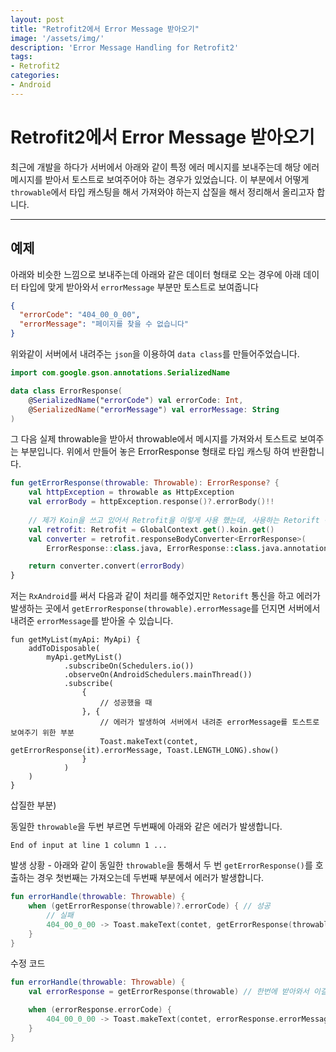 ```yaml
---
layout: post
title: "Retrofit2에서 Error Message 받아오기"
image: '/assets/img/'
description: 'Error Message Handling for Retrofit2'
tags:
- Retrofit2
categories:
- Android
---
```



# Retrofit2에서 Error Message 받아오기


최근에 개발을 하다가 서버에서 아래와 같이 특정 에러 메시지를 보내주는데 해당 에러 메시지를 받아서 토스트로 보여주어야 하는 경우가 있었습니다.
이 부분에서 어떻게 `throwable`에서 타입 캐스팅을 해서 가져와야 하는지 삽질을 해서 정리해서 올리고자 합니다.

---

## 예제

아래와 비슷한 느낌으로 보내주는데 아래와 같은 데이터 형태로 오는 경우에 아래 데이터 타입에 맞게 받아와서 `errorMessage` 부분만 토스트로 보여줍니다


```json
{
  "errorCode": "404_00_0_00",
  "errorMessage": "페이지를 찾을 수 없습니다"
}
```

위와같이 서버에서 내려주는 `json`을 이용하여 `data class`를 만들어주었습니다.

```kotlin
import com.google.gson.annotations.SerializedName

data class ErrorResponse(
    @SerializedName("errorCode") val errorCode: Int,
    @SerializedName("errorMessage") val errorMessage: String
)
```

그 다음 실제 throwable을 받아서 throwable에서 메시지를 가져와서 토스트로 보여주는 부분입니다.
위에서 만들어 놓은 ErrorResponse 형태로 타입 캐스팅 하여 반환합니다.

```kotlin
fun getErrorResponse(throwable: Throwable): ErrorResponse? {
    val httpException = throwable as HttpException
    val errorBody = httpException.response()?.errorBody()!!
    
    // 제가 Koin을 쓰고 있어서 Retrofit을 이렇게 사용 했는데, 사용하는 Retorift 객체를 넘겨주면 됩니다.
    val retrofit: Retrofit = GlobalContext.get().koin.get()
    val converter = retrofit.responseBodyConverter<ErrorResponse>(
        ErrorResponse::class.java, ErrorResponse::class.java.annotations)

    return converter.convert(errorBody)
}
```

저는 `RxAndroid`를 써서 다음과 같이 처리를 해주었지만 `Retorift` 통신을 하고 에러가 발생하는 곳에서
`getErrorResponse(throwable).errorMessage`를 던지면 서버에서 내려준 `errorMessage`를 받아올 수 있습니다.

```kotrlin
fun getMyList(myApi: MyApi) {
    addToDisposable(
        myApi.getMyList()
            .subscribeOn(Schedulers.io())
            .observeOn(AndroidSchedulers.mainThread())
            .subscribe(
                {
                    // 성공했을 때
                }, {
                    // 에러가 발생하여 서버에서 내려준 errorMessage를 토스트로 보여주기 위한 부분
                    Toast.makeText(contet, getErrorResponse(it).errorMessage, Toast.LENGTH_LONG).show()
                }
            )
    )
}
```

삽질한 부분)

동일한 `throwable`을 두번 부르면 두번째에 아래와 같은 에러가 발생합니다.

```
End of input at line 1 column 1 ... 
```

발생 상황 - 아래와 같이 동일한 `throwable`을 통해서 두 번 `getErrorResponse()`를 호출하는 경우 첫번째는 가져오는데 두번째 부분에서 에러가 발생합니다.

```kotlin
fun errorHandle(throwable: Throwable) {
    when (getErrorResponse(throwable)?.errorCode) { // 성공
        // 실패
        404_00_0_00 -> Toast.makeText(contet, getErrorResponse(throwable).errorMessage, Toast.LENGTH_LONG).show()
    }
}
```

수정 코드

```kotlin
fun errorHandle(throwable: Throwable) {
    val errorResponse = getErrorResponse(throwable) // 한번에 받아와서 이걸 가지고 재사용

    when (errorResponse.errorCode) {
        404_00_0_00 -> Toast.makeText(contet, errorResponse.errorMessage, Toast.LENGTH_LONG).show()
    }
}
```